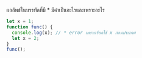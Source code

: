 ผลลัพธ์ในบรรทัดที่มี * มีค่าเป็นอะไรและเพราะอะไร

```js
let x = 1;
function func() {
  console.log(x); // * error เพราะเรียกใช้ x ก่อนประกาศ
  let x = 2;
}
func();
```